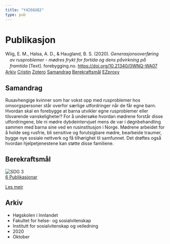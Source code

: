 ```yaml
---
title: "Y4I6GUQ2"
type: pub
---
```

<h1>Publikasjon</h1>
<article id="csl-bib-container-Y4I6GUQ2" class="csl-bib-container">
  <div class="csl-bib-body" style="line-height: 1.35; padding-left: 1em; text-indent:-1em;">
  <div class="csl-entry">Wiig, E. M., Halsa, A. D., &amp; Haugland, B. S. (2020). <i>Generasjonsoverf&#xF8;ring av rusproblemer - m&#xF8;dres frykt for fortida og dens p&#xE5;virkning p&#xE5; framtida</i> [Text]. forebygging.no. <a href="https://doi.org/10.21340/0WNQ-WA07">https://doi.org/10.21340/0WNQ-WA07</a></div>
</div>
  <div class="csl-bib-buttons">
    <a href="#taxonomy-article-Y4I6GUQ2" class="csl-bib-button">Arkiv</a>
    <a href="https://app.cristin.no/results/show.jsf?id=1843220" alt="Cristin URL" class="csl-bib-button">Cristin</a>
    <a href="http://zotero.org/groups/5402882/items/Y4I6GUQ2" alt="Zotero URL" class="csl-bib-button">Zotero</a>
    <a href="#abstract-article-Y4I6GUQ2" class="csl-bib-button">Samandrag</a>
    <a href="#sdg-article-Y4I6GUQ2" class="csl-bib-button">Berekraftsmål</a>
    <a href="http://ezproxy.inn.no/login?url=https://doi.org/10.21340/0WNQ-WA07" class="csl-bib-button">EZproxy</a>
  </div>
  <div id="csl-bib-meta-container-Y4I6GUQ2"></div>
</article>
<div id="csl-bib-meta-Y4I6GUQ2" class="csl-bib-meta">
  <article id="abstract-article-Y4I6GUQ2" class="abstract-article">
    <h1>Samandrag</h1>
    Rusavhengige kvinner som har vokst opp med rusproblemer hos omsorgspersoner står overfor særlige utfordringer når de får egne barn. Hvordan skal en forebygge at barna utvikler egne rusproblemer eller tilsvarende vanskeligheter? For å undersøke hvordan mødrene forstår disse utfordringene, ble ni mødre dybdeintervjuet mens de var i døgnbehandling sammen med barna sine ved en rusinstitusjon i Norge. Mødrene arbeidet for å holde seg rusfrie, bli sensitive og forutsigbare mødre, bearbeide traumer, bygge nye sosiale nettverk og få tilhørighet til samfunnet. Det drøftes også hvordan hjelpetjenestene kan støtte disse familiene.
  </article>
  <article id="sdg-article-Y4I6GUQ2" class="sdg-article">
    <h1>Berekraftsmål</h1>
    <div class="sdg-container"><div id="sdg3" class="sdg"> <img src="{{< params subfolder >}}images/sdg/sdg03_no.png" class="image" alt="SDG 3"> <div class="sdg-overlay"> <a href="{{< params subfolder >}}no/archive/?sdg=3#archive" class="sdg-publication-count"><span>6</span> Publikasjonar</a> <p><a href="NA" class="sdg-read-more">Les meir</a></p> </div> </div></div>
  </article>
  <article id="taxonomy-article-Y4I6GUQ2" class="taxonomy-article">
    <h1>Arkiv</h1>
    <ul>
      <li>Høgskolen i Innlandet</li>
      <li>Fakultet for helse- og sosialvitenskap</li>
      <li>Institutt for sosialvitenskap og veiledning</li>
      <li>2020</li>
      <li>Oktober</li>
    </ul>
  </article>
</div>

